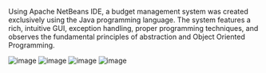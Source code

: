 Using Apache NetBeans IDE, a budget management system was created exclusively using the Java programming language. The system features a rich, intuitive GUI, exception handling, proper programming techniques, and observes the fundamental principles of abstraction and Object Oriented Programming.

![image](https://github.com/user-attachments/assets/dda64ad4-9535-49b8-bd17-42202ee3bc5b)
![image](https://github.com/user-attachments/assets/298c7e64-2dca-496d-b5f5-a74fc89fb55d)
![image](https://github.com/user-attachments/assets/efa16382-b226-4487-8608-66ffb4f0113d)
![image](https://github.com/user-attachments/assets/8459a5cb-25d4-4a42-916f-d6985248312a)

